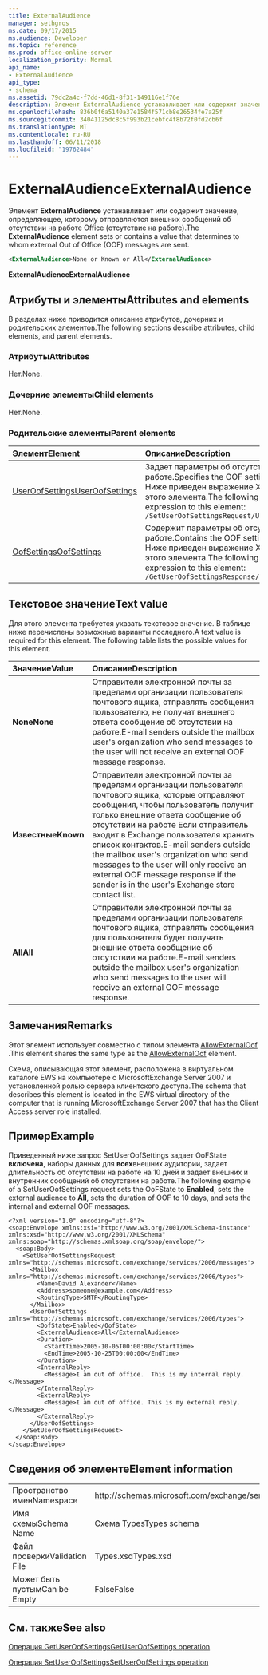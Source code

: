 ```yaml
---
title: ExternalAudience
manager: sethgros
ms.date: 09/17/2015
ms.audience: Developer
ms.topic: reference
ms.prod: office-online-server
localization_priority: Normal
api_name:
- ExternalAudience
api_type:
- schema
ms.assetid: 79dc2a4c-f7dd-46d1-8f31-149116e1f76e
description: Элемент ExternalAudience устанавливает или содержит значение, определяющее, которому отправляются внешних сообщений об отсутствии на работе Office (отсутствие на работе).
ms.openlocfilehash: 836b0f6a5140a37e1584f571cb8e26534fe7a25f
ms.sourcegitcommit: 34041125dc8c5f993b21cebfc4f8b72f0fd2cb6f
ms.translationtype: MT
ms.contentlocale: ru-RU
ms.lasthandoff: 06/11/2018
ms.locfileid: "19762484"
---
```

# <a name="externalaudience"></a><span data-ttu-id="1b933-103">ExternalAudience</span><span class="sxs-lookup"><span data-stu-id="1b933-103">ExternalAudience</span></span>

<span data-ttu-id="1b933-104">Элемент **ExternalAudience** устанавливает или содержит значение, определяющее, которому отправляются внешних сообщений об отсутствии на работе Office (отсутствие на работе).</span><span class="sxs-lookup"><span data-stu-id="1b933-104">The **ExternalAudience** element sets or contains a value that determines to whom external Out of Office (OOF) messages are sent.</span></span> 
  
```xml
<ExternalAudience>None or Known or All</ExternalAudience>
```

 <span data-ttu-id="1b933-105">**ExternalAudience**</span><span class="sxs-lookup"><span data-stu-id="1b933-105">**ExternalAudience**</span></span>
## <a name="attributes-and-elements"></a><span data-ttu-id="1b933-106">Атрибуты и элементы</span><span class="sxs-lookup"><span data-stu-id="1b933-106">Attributes and elements</span></span>

<span data-ttu-id="1b933-107">В разделах ниже приводится описание атрибутов, дочерних и родительских элементов.</span><span class="sxs-lookup"><span data-stu-id="1b933-107">The following sections describe attributes, child elements, and parent elements.</span></span>
  
### <a name="attributes"></a><span data-ttu-id="1b933-108">Атрибуты</span><span class="sxs-lookup"><span data-stu-id="1b933-108">Attributes</span></span>

<span data-ttu-id="1b933-109">Нет.</span><span class="sxs-lookup"><span data-stu-id="1b933-109">None.</span></span>
  
### <a name="child-elements"></a><span data-ttu-id="1b933-110">Дочерние элементы</span><span class="sxs-lookup"><span data-stu-id="1b933-110">Child elements</span></span>

<span data-ttu-id="1b933-111">Нет.</span><span class="sxs-lookup"><span data-stu-id="1b933-111">None.</span></span>
  
### <a name="parent-elements"></a><span data-ttu-id="1b933-112">Родительские элементы</span><span class="sxs-lookup"><span data-stu-id="1b933-112">Parent elements</span></span>

|<span data-ttu-id="1b933-113">**Элемент**</span><span class="sxs-lookup"><span data-stu-id="1b933-113">**Element**</span></span>|<span data-ttu-id="1b933-114">**Описание**</span><span class="sxs-lookup"><span data-stu-id="1b933-114">**Description**</span></span>|
|:-----|:-----|
|[<span data-ttu-id="1b933-115">UserOofSettings</span><span class="sxs-lookup"><span data-stu-id="1b933-115">UserOofSettings</span></span>](useroofsettings.md) <br/> |<span data-ttu-id="1b933-116">Задает параметры об отсутствии на работе.</span><span class="sxs-lookup"><span data-stu-id="1b933-116">Specifies the OOF settings.</span></span>  <br/> <span data-ttu-id="1b933-117">Ниже приведен выражение XPath для этого элемента.</span><span class="sxs-lookup"><span data-stu-id="1b933-117">The following is the XPath expression to this element:</span></span>  <br/>  `/SetUserOofSettingsRequest/UserOofSettings` <br/> |
|[<span data-ttu-id="1b933-118">OofSettings</span><span class="sxs-lookup"><span data-stu-id="1b933-118">OofSettings</span></span>](oofsettings.md) <br/> |<span data-ttu-id="1b933-119">Содержит параметры об отсутствии на работе.</span><span class="sxs-lookup"><span data-stu-id="1b933-119">Contains the OOF settings.</span></span>  <br/> <span data-ttu-id="1b933-120">Ниже приведен выражение XPath для этого элемента.</span><span class="sxs-lookup"><span data-stu-id="1b933-120">The following is the XPath expression to this element:</span></span>  <br/>  `/GetUserOofSettingsResponse/OofSettings` <br/> |
   
## <a name="text-value"></a><span data-ttu-id="1b933-121">Текстовое значение</span><span class="sxs-lookup"><span data-stu-id="1b933-121">Text value</span></span>

<span data-ttu-id="1b933-p101">Для этого элемента требуется указать текстовое значение. В таблице ниже перечислены возможные варианты последнего.</span><span class="sxs-lookup"><span data-stu-id="1b933-p101">A text value is required for this element. The following table lists the possible values for this element.</span></span>
  
|<span data-ttu-id="1b933-124">**Значение**</span><span class="sxs-lookup"><span data-stu-id="1b933-124">**Value**</span></span>|<span data-ttu-id="1b933-125">**Описание**</span><span class="sxs-lookup"><span data-stu-id="1b933-125">**Description**</span></span>|
|:-----|:-----|
|<span data-ttu-id="1b933-126">**None**</span><span class="sxs-lookup"><span data-stu-id="1b933-126">**None**</span></span> <br/> |<span data-ttu-id="1b933-127">Отправители электронной почты за пределами организации пользователя почтового ящика, отправлять сообщения пользователю, не получат внешнего ответа сообщение об отсутствии на работе.</span><span class="sxs-lookup"><span data-stu-id="1b933-127">E-mail senders outside the mailbox user's organization who send messages to the user will not receive an external OOF message response.</span></span>  <br/> |
|<span data-ttu-id="1b933-128">**Известные**</span><span class="sxs-lookup"><span data-stu-id="1b933-128">**Known**</span></span> <br/> |<span data-ttu-id="1b933-129">Отправители электронной почты за пределами организации пользователя почтового ящика, которые отправляют сообщения, чтобы пользователь получит только внешние ответа сообщение об отсутствии на работе Если отправитель входит в Exchange пользователя хранить список контактов.</span><span class="sxs-lookup"><span data-stu-id="1b933-129">E-mail senders outside the mailbox user's organization who send messages to the user will only receive an external OOF message response if the sender is in the user's Exchange store contact list.</span></span>  <br/> |
|<span data-ttu-id="1b933-130">**All**</span><span class="sxs-lookup"><span data-stu-id="1b933-130">**All**</span></span> <br/> |<span data-ttu-id="1b933-131">Отправители электронной почты за пределами организации пользователя почтового ящика, отправлять сообщения для пользователя будет получать внешние ответа сообщение об отсутствии на работе.</span><span class="sxs-lookup"><span data-stu-id="1b933-131">E-mail senders outside the mailbox user's organization who send messages to the user will receive an external OOF message response.</span></span>  <br/> |
   
## <a name="remarks"></a><span data-ttu-id="1b933-132">Замечания</span><span class="sxs-lookup"><span data-stu-id="1b933-132">Remarks</span></span>

<span data-ttu-id="1b933-133">Этот элемент использует совместно с типом элемента [AllowExternalOof](allowexternaloof.md) .</span><span class="sxs-lookup"><span data-stu-id="1b933-133">This element shares the same type as the [AllowExternalOof](allowexternaloof.md) element.</span></span> 
  
<span data-ttu-id="1b933-134">Схема, описывающая этот элемент, расположена в виртуальном каталоге EWS на компьютере с MicrosoftExchange Server 2007 и установленной ролью сервера клиентского доступа.</span><span class="sxs-lookup"><span data-stu-id="1b933-134">The schema that describes this element is located in the EWS virtual directory of the computer that is running MicrosoftExchange Server 2007 that has the Client Access server role installed.</span></span>
  
## <a name="example"></a><span data-ttu-id="1b933-135">Пример</span><span class="sxs-lookup"><span data-stu-id="1b933-135">Example</span></span>

<span data-ttu-id="1b933-136">Приведенный ниже запрос SetUserOofSettings задает OoFState **включена**, наборы данных для **всех**внешних аудитории, задает длительность об отсутствии на работе на 10 дней и задает внешних и внутренних сообщений об отсутствии на работе.</span><span class="sxs-lookup"><span data-stu-id="1b933-136">The following example of a SetUserOofSettings request sets the OoFState to **Enabled**, sets the external audience to **All**, sets the duration of OOF to 10 days, and sets the internal and external OOF messages.</span></span>
  
```
<?xml version="1.0" encoding="utf-8"?>
<soap:Envelope xmlns:xsi="http://www.w3.org/2001/XMLSchema-instance" xmlns:xsd="http://www.w3.org/2001/XMLSchema" xmlns:soap="http://schemas.xmlsoap.org/soap/envelope/">
  <soap:Body>
    <SetUserOofSettingsRequest xmlns="http://schemas.microsoft.com/exchange/services/2006/messages">
      <Mailbox xmlns="http://schemas.microsoft.com/exchange/services/2006/types">
        <Name>David Alexander</Name>
        <Address>someone@example.com</Address>
        <RoutingType>SMTP</RoutingType>
      </Mailbox>
      <UserOofSettings xmlns="http://schemas.microsoft.com/exchange/services/2006/types">
        <OofState>Enabled</OofState>
        <ExternalAudience>All</ExternalAudience>
        <Duration>
          <StartTime>2005-10-05T00:00:00</StartTime>
          <EndTime>2005-10-25T00:00:00</EndTime>
        </Duration>
        <InternalReply>
          <Message>I am out of office.  This is my internal reply.</Message>
        </InternalReply>
        <ExternalReply>
          <Message>I am out of office. This is my external reply.</Message>
        </ExternalReply>
      </UserOofSettings>
    </SetUserOofSettingsRequest>
  </soap:Body>
</soap:Envelope>
```

## <a name="element-information"></a><span data-ttu-id="1b933-137">Сведения об элементе</span><span class="sxs-lookup"><span data-stu-id="1b933-137">Element information</span></span>

|||
|:-----|:-----|
|<span data-ttu-id="1b933-138">Пространство имен</span><span class="sxs-lookup"><span data-stu-id="1b933-138">Namespace</span></span>  <br/> |http://schemas.microsoft.com/exchange/services/2006/types  <br/> |
|<span data-ttu-id="1b933-139">Имя схемы</span><span class="sxs-lookup"><span data-stu-id="1b933-139">Schema Name</span></span>  <br/> |<span data-ttu-id="1b933-140">Схема Types</span><span class="sxs-lookup"><span data-stu-id="1b933-140">Types schema</span></span>  <br/> |
|<span data-ttu-id="1b933-141">Файл проверки</span><span class="sxs-lookup"><span data-stu-id="1b933-141">Validation File</span></span>  <br/> |<span data-ttu-id="1b933-142">Types.xsd</span><span class="sxs-lookup"><span data-stu-id="1b933-142">Types.xsd</span></span>  <br/> |
|<span data-ttu-id="1b933-143">Может быть пустым</span><span class="sxs-lookup"><span data-stu-id="1b933-143">Can be Empty</span></span>  <br/> |<span data-ttu-id="1b933-144">False</span><span class="sxs-lookup"><span data-stu-id="1b933-144">False</span></span>  <br/> |
   
## <a name="see-also"></a><span data-ttu-id="1b933-145">См. также</span><span class="sxs-lookup"><span data-stu-id="1b933-145">See also</span></span>



[<span data-ttu-id="1b933-146">Операция GetUserOofSettings</span><span class="sxs-lookup"><span data-stu-id="1b933-146">GetUserOofSettings operation</span></span>](getuseroofsettings-operation.md)
  
[<span data-ttu-id="1b933-147">Операция SetUserOofSettings</span><span class="sxs-lookup"><span data-stu-id="1b933-147">SetUserOofSettings operation</span></span>](setuseroofsettings-operation.md)

